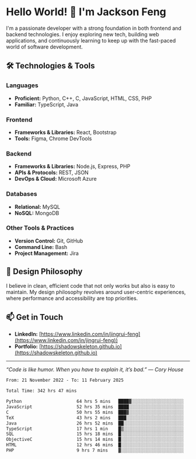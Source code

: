 # Hello World! 👋 I'm Jackson Feng

I'm a passionate developer with a strong foundation in both frontend and backend technologies. I enjoy exploring new tech, building web applications, and continuously learning to keep up with the fast-paced world of software development.

## 🛠 Technologies & Tools

### Languages
- **Proficient:** Python, C++, C, JavaScript, HTML, CSS, PHP
- **Familiar:** TypeScript, Java

### Frontend
- **Frameworks & Libraries:** React, Bootstrap
- **Tools:** Figma, Chrome DevTools

### Backend
- **Frameworks & Libraries:** Node.js, Express, PHP
- **APIs & Protocols:** REST, JSON
- **DevOps & Cloud:** Microsoft Azure

### Databases
- **Relational:** MySQL
- **NoSQL:** MongoDB

### Other Tools & Practices
- **Version Control:** Git, GitHub
- **Command Line:** Bash
- **Project Management:** Jira


## 🎨 Design Philosophy

I believe in clean, efficient code that not only works but also is easy to maintain. My design philosophy revolves around user-centric experiences, where performance and accessibility are top priorities.

## 📫 Get in Touch

- **LinkedIn:** [https://www.linkedin.com/in/jingrui-feng](https://www.linkedin.com/in/jingrui-feng))
- **Portfolio:** [https://shadowskeleton.github.io](https://shadowskeleton.github.io)

---

*“Code is like humor. When you have to explain it, it’s bad.” — Cory House*



<!--START_SECTION:waka-->

```txt
From: 21 November 2022 - To: 11 February 2025

Total Time: 342 hrs 47 mins

Python                     64 hrs 5 mins   ████▓░░░░░░░░░░░░░░░░░░░░   18.70 %
JavaScript                 52 hrs 35 mins  ████░░░░░░░░░░░░░░░░░░░░░   15.34 %
C                          50 hrs 55 mins  ███▓░░░░░░░░░░░░░░░░░░░░░   14.86 %
TeX                        43 hrs 2 mins   ███░░░░░░░░░░░░░░░░░░░░░░   12.56 %
Java                       26 hrs 52 mins  ██░░░░░░░░░░░░░░░░░░░░░░░   07.84 %
TypeScript                 17 hrs 1 min    █▒░░░░░░░░░░░░░░░░░░░░░░░   04.97 %
SQL                        15 hrs 18 mins  █░░░░░░░░░░░░░░░░░░░░░░░░   04.47 %
ObjectiveC                 15 hrs 14 mins  █░░░░░░░░░░░░░░░░░░░░░░░░   04.44 %
HTML                       12 hrs 46 mins  █░░░░░░░░░░░░░░░░░░░░░░░░   03.73 %
PHP                        9 hrs 7 mins    ▓░░░░░░░░░░░░░░░░░░░░░░░░   02.66 %
```

<!--END_SECTION:waka-->

